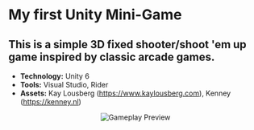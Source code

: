 # My first Unity Mini-Game

## This is a simple 3D fixed shooter/shoot 'em up game inspired by classic arcade games.

- **Technology:** Unity 6
- **Tools:** Visual Studio, Rider
- **Assets:** Kay Lousberg (https://www.kaylousberg.com), Kenney (https://kenney.nl)

  
<p align="center">
  <img src="gierkaGIF.gif" alt="Gameplay Preview">
</p>

